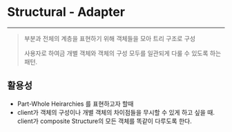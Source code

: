# Structural - Adapter

---

> 부분과 전체의 계층을 표현하기 위해 객체들을 모아 트리 구조로 구성
>
> 사용자로 하여금 개별 객체와 객체의 구성 모두를 일관되게 다룰 수 있도록 하는 패턴.

## 활용성

- Part-Whole Heirarchies 를 표현하고자 할때
- client가 객체의 구성이나 개별 객체의 차이점들을 무시할 수 있게 하고 싶을 때. client가 composite Structure의 모든 객체를 똑같이 다루도록 한다.

